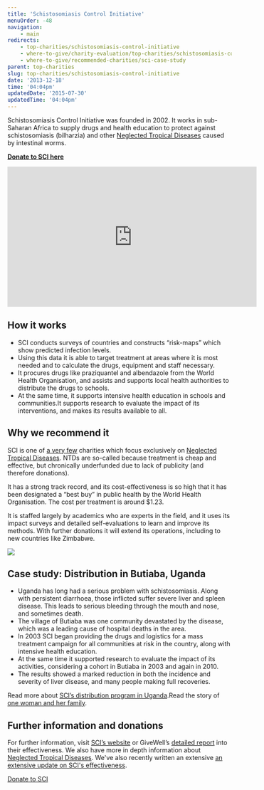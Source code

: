 ```yaml
---
title: 'Schistosomiasis Control Initiative'
menuOrder: -48
navigation:
    - main
redirects:
    - top-charities/schistosomiasis-control-initiative
    - where-to-give/charity-evaluation/top-charities/schistosomiasis-control-initiative
    - where-to-give/recommended-charities/sci-case-study
parent: top-charities
slug: top-charities/schistosomiasis-control-initiative
date: '2013-12-18'
time: '04:04pm'
updatedDate: '2015-07-30'
updatedTime: '04:04pm'
---
```

Schistosomiasis Control Initiative was founded in 2002\. It works in sub-Saharan Africa to supply drugs and health education to protect against schistosomiasis (bilharzia) and other [Neglected Tropical Diseases](/research/charities-area/neglected-tropical-diseases-ntds) caused by intestinal worms.

**[Donate to SCI here](/trust)**

<center><iframe width="560" height="315" src="https://www.youtube.com/embed/8OiCicBW-4Q" frameborder="0" allowfullscreen=""></iframe></center>

## How it works

*   SCI conducts surveys of countries and constructs “risk-maps” which show predicted infection levels.
*   Using this data it is able to target treatment at areas where it is most needed and to calculate the drugs, equipment and staff necessary.
*   It procures drugs like praziquantel and albendazole from the World Health Organisation, and assists and supports local health authorities to distribute the drugs to schools.
*   At the same time, it supports intensive health education in schools and communities.It supports research to evaluate the impact of its interventions, and makes its results available to all.

## Why we recommend it

SCI is one of [a very few](/top-charities/deworm-world) charities which focus exclusively on [Neglected Tropical Diseases](/research/charities-area/neglected-tropical-diseases-ntds). NTDs are so-called because treatment is cheap and effective, but chronically underfunded due to lack of publicity (and therefore donations).

It has a strong track record, and its cost-effectiveness is so high that it has been designated a “best buy” in public health by the World Health Organisation. The cost per treatment is around $1.23.

It is staffed largely by academics who are experts in the field, and it uses its impact surveys and detailed self-evaluations to learn and improve its methods. With further donations it will extend its operations, including to new countries like Zimbabwe.

![](/images/uploads/sci.jpg)

## Case study: Distribution in Butiaba, Uganda

*   Uganda has long had a serious problem with schistosomiasis. Along with persistent diarrhoea, those inflicted suffer severe liver and spleen disease. This leads to serious bleeding through the mouth and nose, and sometimes death.
*   The village of Butiaba was one community devastated by the disease, which was a leading cause of hospital deaths in the area.
*   In 2003 SCI began providing the drugs and logistics for a mass treatment campaign for all communities at risk in the country, along with intensive health education.
*   At the same time it supported research to evaluate the impact of its activities, considering a cohort in Butiaba in 2003 and again in 2010.
*   The results showed a marked reduction in both the incidence and severity of liver disease, and many people making full recoveries.

Read more about [SCI’s distribution program in Uganda](http://www3.imperial.ac.uk/schisto/wherewework/uganda).Read the story of [one woman and her family](/top-charities/schistosomiasis-control-initiative/schistosomiasis-mothers-and-infants).

## Further information and donations

For further information, visit [SCI’s website](http://www3.imperial.ac.uk/schisto) or GiveWell’s [detailed report](http://www.givewell.org/international/top-charities/schistosomiasis-control-initiative) into their effectiveness. We also have more in depth information about [Neglected Tropical Diseases](/research/charities-area/neglected-tropical-diseases-ntds). We've also recently written an extensive [an extensive update on SCI's effectiveness](https://www.givingwhatwecan.org/blog/2015-03-31/charity-update-ii-schistosomiasis-control-initiative-sci).

<a href="/trust" class="btn btn-primary">Donate to SCI</a>